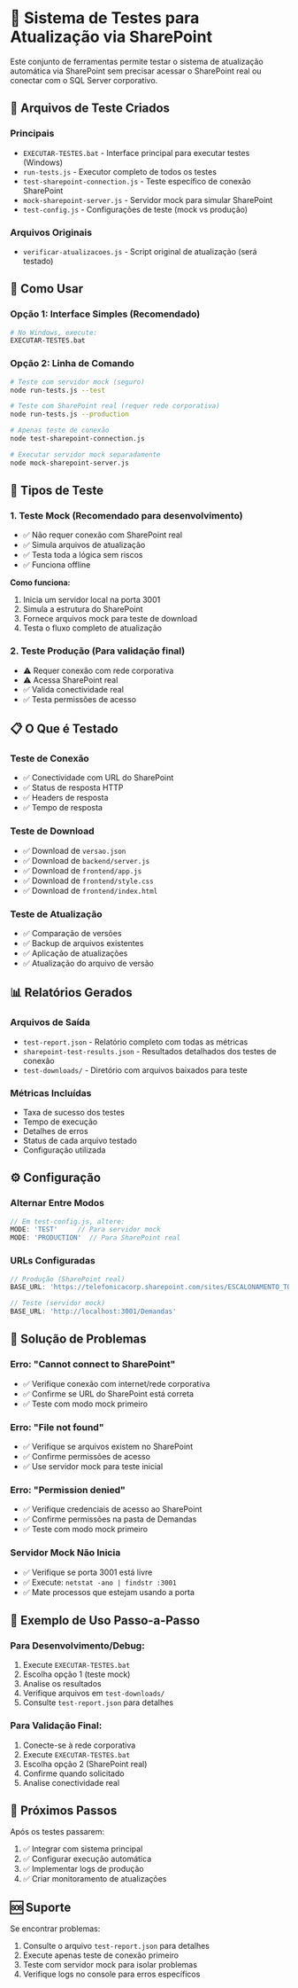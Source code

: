 # 🧪 Sistema de Testes para Atualização via SharePoint

Este conjunto de ferramentas permite testar o sistema de atualização automática via SharePoint sem precisar acessar o SharePoint real ou conectar com o SQL Server corporativo.

## 📁 Arquivos de Teste Criados

### Principais
- `EXECUTAR-TESTES.bat` - Interface principal para executar testes (Windows)
- `run-tests.js` - Executor completo de todos os testes
- `test-sharepoint-connection.js` - Teste específico de conexão SharePoint
- `mock-sharepoint-server.js` - Servidor mock para simular SharePoint
- `test-config.js` - Configurações de teste (mock vs produção)

### Arquivos Originais
- `verificar-atualizacoes.js` - Script original de atualização (será testado)

## 🚀 Como Usar

### Opção 1: Interface Simples (Recomendado)
```bash
# No Windows, execute:
EXECUTAR-TESTES.bat
```

### Opção 2: Linha de Comando
```bash
# Teste com servidor mock (seguro)
node run-tests.js --test

# Teste com SharePoint real (requer rede corporativa)  
node run-tests.js --production

# Apenas teste de conexão
node test-sharepoint-connection.js

# Executar servidor mock separadamente
node mock-sharepoint-server.js
```

## 🧪 Tipos de Teste

### 1. Teste Mock (Recomendado para desenvolvimento)
- ✅ Não requer conexão com SharePoint real
- ✅ Simula arquivos de atualização
- ✅ Testa toda a lógica sem riscos
- ✅ Funciona offline

**Como funciona:**
1. Inicia um servidor local na porta 3001
2. Simula a estrutura do SharePoint
3. Fornece arquivos mock para teste de download
4. Testa o fluxo completo de atualização

### 2. Teste Produção (Para validação final)
- ⚠️ Requer conexão com rede corporativa
- ⚠️ Acessa SharePoint real
- ✅ Valida conectividade real
- ✅ Testa permissões de acesso

## 📋 O Que é Testado

### Teste de Conexão
- ✅ Conectividade com URL do SharePoint
- ✅ Status de resposta HTTP
- ✅ Headers de resposta
- ✅ Tempo de resposta

### Teste de Download
- ✅ Download de `versao.json`
- ✅ Download de `backend/server.js`
- ✅ Download de `frontend/app.js`
- ✅ Download de `frontend/style.css`
- ✅ Download de `frontend/index.html`

### Teste de Atualização
- ✅ Comparação de versões
- ✅ Backup de arquivos existentes
- ✅ Aplicação de atualizações
- ✅ Atualização do arquivo de versão

## 📊 Relatórios Gerados

### Arquivos de Saída
- `test-report.json` - Relatório completo com todas as métricas
- `sharepoint-test-results.json` - Resultados detalhados dos testes de conexão
- `test-downloads/` - Diretório com arquivos baixados para teste

### Métricas Incluídas
- Taxa de sucesso dos testes
- Tempo de execução
- Detalhes de erros
- Status de cada arquivo testado
- Configuração utilizada

## ⚙️ Configuração

### Alternar Entre Modos
```javascript
// Em test-config.js, altere:
MODE: 'TEST'     // Para servidor mock
MODE: 'PRODUCTION'  // Para SharePoint real
```

### URLs Configuradas
```javascript
// Produção (SharePoint real)
BASE_URL: 'https://telefonicacorp.sharepoint.com/sites/ESCALONAMENTO_TOP_SIGITM.TMBNL/Shared%20Documents/Demandas'

// Teste (servidor mock)  
BASE_URL: 'http://localhost:3001/Demandas'
```

## 🔧 Solução de Problemas

### Erro: "Cannot connect to SharePoint"
- ✅ Verifique conexão com internet/rede corporativa
- ✅ Confirme se URL do SharePoint está correta
- ✅ Teste com modo mock primeiro

### Erro: "File not found"  
- ✅ Verifique se arquivos existem no SharePoint
- ✅ Confirme permissões de acesso
- ✅ Use servidor mock para teste inicial

### Erro: "Permission denied"
- ✅ Verifique credenciais de acesso ao SharePoint  
- ✅ Confirme permissões na pasta de Demandas
- ✅ Teste com modo mock primeiro

### Servidor Mock Não Inicia
- ✅ Verifique se porta 3001 está livre
- ✅ Execute: `netstat -ano | findstr :3001`
- ✅ Mate processos que estejam usando a porta

## 📝 Exemplo de Uso Passo-a-Passo

### Para Desenvolvimento/Debug:
1. Execute `EXECUTAR-TESTES.bat`
2. Escolha opção 1 (teste mock)
3. Analise os resultados
4. Verifique arquivos em `test-downloads/`
5. Consulte `test-report.json` para detalhes

### Para Validação Final:
1. Conecte-se à rede corporativa
2. Execute `EXECUTAR-TESTES.bat`  
3. Escolha opção 2 (SharePoint real)
4. Confirme quando solicitado
5. Analise conectividade real

## 🎯 Próximos Passos

Após os testes passarem:
1. ✅ Integrar com sistema principal
2. ✅ Configurar execução automática  
3. ✅ Implementar logs de produção
4. ✅ Criar monitoramento de atualizações

## 🆘 Suporte

Se encontrar problemas:
1. Consulte o arquivo `test-report.json` para detalhes
2. Execute apenas teste de conexão primeiro
3. Teste com servidor mock para isolar problemas
4. Verifique logs no console para erros específicos